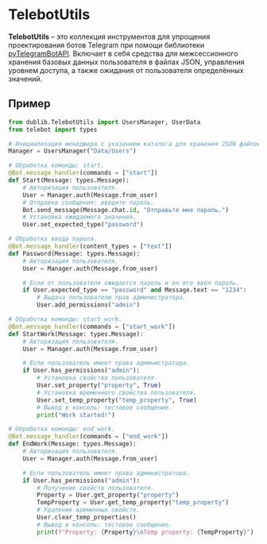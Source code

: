 # TelebotUtils
**TelebotUtils** – это коллекция инструментов для упрощения проектирования ботов Telegram при помощи библиотеки [pyTelegramBotAPI](https://github.com/eternnoir/pyTelegramBotAPI). Включает в себя средства для межсессионного хранения базовых данных пользователя в файлах JSON, управления уровнем доступа, а также ожидания от пользователя определённых значений.

## Пример
```Python
from dublib.TelebotUtils import UsersManager, UserData
from telebot import types

# Инициализация менеджера с указанием каталога для хранения JSON файлов.
Manager = UsersManager("Data/Users")

# Обработка команды: start.
@Bot.message_handler(commands = ["start"])
def Start(Message: types.Message):
	# Авторизация пользователя.
	User = Manager.auth(Message.from_user)
	# Отправка сообщения: введите пароль.
	Bot.send_message(Message.chat.id, "Отправьте мне пароль.")
	# Установка ожидаемого значения.
	User.set_expected_type("password")

# Обработка ввода пароля.
@Bot.message_handler(content_types = ["text"])
def Password(Message: types.Message):
	# Авторизация пользователя.
	User = Manager.auth(Message.from_user)

	# Если от пользователя ожидается пароль и он его ввёл пароль.
	if User.expected_type == "password" and Message.text == "1234":
		# Выдача пользователю прав администратора.
		User.add_permissions("admin")

# Обработка команды: start_work.
@Bot.message_handler(commands = ["start_work"])
def StartWork(Message: types.Message):
	# Авторизация пользователя.
	User = Manager.auth(Message.from_user)

	# Если пользователь имеет права администратора.
	if User.has_permissions("admin"):
		# Установка свойства пользователя.
		User.set_property("property", True)
		# Установка временного свойства пользователя.
		User.set_temp_property("temp_property", True)
		# Вывод в консоль: тестовое сообщение.
		print("Work started!")

# Обработка команды: end_work.
@Bot.message_handler(commands = ["end_work"])
def EndWork(Message: types.Message):
	# Авторизация пользователя.
	User = Manager.auth(Message.from_user)

	# Если пользователь имеет права администратора.
	if User.has_permissions("admin"):
		# Получение свойств пользователя.
		Property = User.get_property("property")
		TempProperty = User.get_temp_property("temp_property")
		# Удаление временных свойств.
		User.clear_temp_properties()
		# Вывод в консоль: тестовое сообщение.
		print(f"Property: {Property}\nTemp property: {TempProperty}")
```

